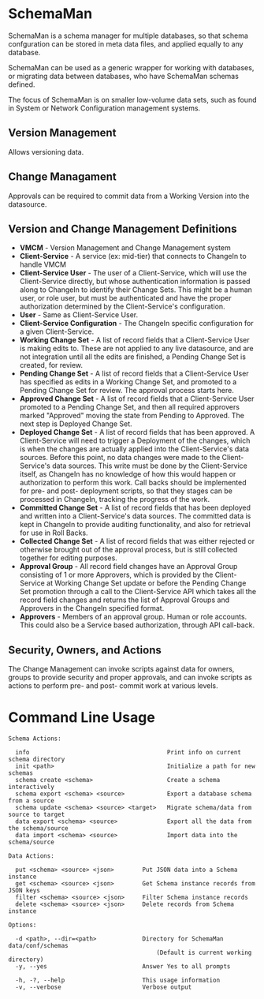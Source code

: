 # SchemaMan


SchemaMan is a schema manager for multiple databases, so that schema confguration can be stored in meta data files, and applied equally to any database.

SchemaMan can be used as a generic wrapper for working with databases, or migrating data between databases, who have SchemaMan schemas defined.

The focus of SchemaMan is on smaller low-volume data sets, such as found in System or Network Configuration management systems.

## Version Management

Allows versioning data.

## Change Managament

Approvals can be required to commit data from a Working Version into the datasource.

## Version and Change Management Definitions

 * **VMCM** - Version Management and Change Management system
 * **Client-Service** - A service (ex: mid-tier) that connects to ChangeIn to handle VMCM
 * **Client-Service User** - The user of a Client-Service, which will use the Client-Service directly, but whose authentication information is passed along to ChangeIn to identify their Change Sets.  This might be a human user, or role user, but must be authenticated and have the proper authorization determined by the Client-Service's configuration.
 * **User** - Same as Client-Service User. 
 * **Client-Service Configuration** - The ChangeIn specific configuration for a given Client-Service.
 * **Working Change Set** - A list of record fields that a Client-Service User is making edits to.  These are not applied to any live datasource, and are not integration until all the edits are finished, a Pending Change Set is created, for review.
 * **Pending Change Set** - A list of record fields that a Client-Service User has specified as edits in a Working Change Set, and promoted to a Pending Change Set for review.  The approval process starts here.
 * **Approved Change Set** - A list of record fields that a Client-Service User promoted to a Pending Change Set, and then all required approvers marked "Approved" moving the state from Pending to Approved.  The next step is Deployed Change Set.
 * **Deployed Change Set** - A list of record fields that has been approved.  A Client-Service will need to trigger a Deployment of the changes, which is when the changes are actually applied into the Client-Service's data sources.  Before this point, no data changes were made to the Client-Service's data sources.  This write must be done by the Client-Service itself, as ChangeIn has no knowledge of how this would happen or authorization to perform this work.  Call backs should be implemented for pre- and post- deployment scripts, so that they stages can be processed in ChangeIn, tracking the progress of the work.
 * **Committed Change Set** - A list of record fields that has been deployed and written into a Client-Service's data sources.  The committed data is kept in ChangeIn to provide auditing functionality, and also for retrieval for use in Roll Backs.
 * **Collected Change Set** - A list of record fields that was either rejected or otherwise brought out of the approval process, but is still collected together for editing purposes.
 * **Approval Group** - All record field changes have an Approval Group consisting of 1 or more Approvers, which is provided by the Client-Service at Working Change Set update or before the Pending Change Set promotion through a call to the Client-Service API which takes all the record field changes and returns the list of Approval Groups and Approvers in the ChangeIn specified format.
 * **Approvers** - Members of an approval group.  Human or role accounts.  This could also be a Service based authorization, through API call-back.

## Security, Owners, and Actions

The Change Management can invoke scripts against data for owners, groups to provide security and proper approvals, and can invoke scripts as actions to perform pre- and post- commit work at various levels.

# Command Line Usage

```
Schema Actions:

  info                                       Print info on current schema directory
  init <path>                                Initialize a path for new schemas
  schema create <schema>                     Create a schema interactively
  schema export <schema> <source>            Export a database schema from a source
  schema update <schema> <source> <target>   Migrate schema/data from source to target
  data export <schema> <source>              Export all the data from the schema/source
  data import <schema> <source>              Import data into the schema/source

Data Actions:

  put <schema> <source> <json>        Put JSON data into a Schema instance
  get <schema> <source> <json>        Get Schema instance records from JSON keys
  filter <schema> <source> <json>     Filter Schema instance records
  delete <schema> <source> <json>     Delete records from Schema instance

Options:

  -d <path>, --dir=<path>             Directory for SchemaMan data/conf/schemas
                                          (Default is current working directory)
  -y, --yes                           Answer Yes to all prompts

  -h, -?, --help                      This usage information
  -v, --verbose                       Verbose output
```

